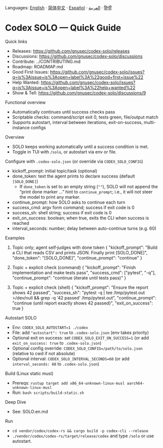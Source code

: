 Languages:
[English](README.en.md) · [简体中文](README.zh-CN.md) · [Español](README.es.md) · [العربية](README.ar.md) · [हिन्दी](README.hi.md)

# Codex SOLO — Quick Guide

Quick links
- Releases: https://github.com/gnusec/codex-solo/releases
- Discussions: https://github.com/gnusec/codex-solo/discussions
- Contribute: ../CONTRIBUTING.md
- Roadmap: ROADMAP.md
- Good First Issues: https://github.com/gnusec/codex-solo/issues?q=is%3Aissue+is%3Aopen+label%3A%22good+first+issue%22
- Help Wanted: https://github.com/gnusec/codex-solo/issues?q=is%3Aissue+is%3Aopen+label%3A%22help+wanted%22
- Show & Tell: https://github.com/gnusec/codex-solo/discussions/9

Functional overview
- Automatically continues until success checks pass
- Scriptable checks: command/script exit 0, tests green, file/output match
- Supports autostart, interval between iterations, exit-on-success, multi-instance configs

Overview
- SOLO keeps working automatically until a success condition is met.
- Toggle in TUI with `/solo`, or autostart via env or file.

Configure with `.codex-solo.json` (or override via `CODEX_SOLO_CONFIG`)
- kickoff_prompt: initial topic/task (optional)
- done_token: text the agent prints to declare success (default `[SOLO_DONE]`)
   - If `done_token` is set to an empty string (`""`), SOLO will not append the “print done marker …” hint to `continue_prompt`; i.e., it will not steer the model to print any marker.
- continue_prompt: how SOLO asks to continue each turn
- success_cmd: argv form command; success if exit code is 0
- success_sh: shell string; success if exit code is 0
- exit_on_success: boolean; when true, exits the CLI when success is reached
 - interval_seconds: number; delay between auto-continue turns (e.g. 60)

Examples
1) Topic only; agent self‑judges with done token
{
  "kickoff_prompt": "Build a CLI that reads CSV and prints JSON. Finally print [SOLO_DONE]",
  "done_token": "[SOLO_DONE]",
  "continue_prompt": "continue"
}

2) Topic + explicit check (command)
{
  "kickoff_prompt": "Finish implementation and make tests pass",
  "success_cmd": ["pytest", "-q"],
 "continue_prompt": "continue (iterate until tests pass)"
}

3) Topic + explicit check (shell)
{
 "kickoff_prompt": "Ensure the report shows 42 passed",
 "success_sh": "pytest -q | tee /tmp/pytest.out >/dev/null && grep -q '42 passed' /tmp/pytest.out",
  "continue_prompt": "continue (until report exactly shows 42 passed)",
  "exit_on_success": true
}

Autostart SOLO
- Env: `CODEX_SOLO_AUTOSTART=1 ./codex`
- File: add `"autostart": true` to `.codex-solo.json` (env takes priority)
- Optional exit on success: set `CODEX_SOLO_EXIT_ON_SUCCESS=1` (or add `exit_on_success: true` to `.codex-solo.json`)
- Optional config override: `CODEX_SOLO_CONFIG=/path/to/solo.json` (relative to cwd if not absolute)
 - Optional interval: `CODEX_SOLO_INTERVAL_SECONDS=60` (or add `interval_seconds: 60` to `.codex-solo.json`)

Build (Linux static musl)
- Prereqs: `rustup target add x86_64-unknown-linux-musl aarch64-unknown-linux-musl`
- Run: `bash scripts/build-static.sh`

Deep Dive
- See: SOLO.en.md

Run
- `cd vendor/codex/codex-rs && cargo build -p codex-cli --release`
- `./vendor/codex/codex-rs/target/release/codex` and type `/solo` or use autostart.
